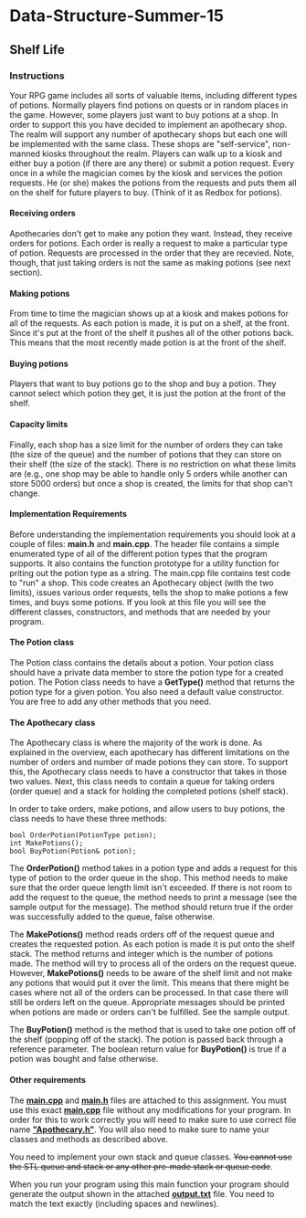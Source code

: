 # Data-Structure-Summer-15

## Shelf Life

### Instructions

Your RPG game includes all sorts of valuable items, including different types of potions. Normally players find potions on quests or in random places in the game. However, some players just want to buy potions at a shop. In order to support this you have decided to implement an apothecary shop. The realm will support any number of apothecary shops but each one will be implemented with the same class. These shops are "self-service", non-manned kiosks throughout the realm. Players can walk up to a kiosk and either buy a potion (if there are any there) or submit a potion request. Every once in a while the magician comes by the kiosk and services the potion requests. He (or she) makes the potions from the requests and puts them all on the shelf for future players to buy. (Think of it as Redbox for potions).

#### Receiving orders

Apothecaries don't get to make any potion they want. Instead, they receive orders for potions. Each order is really a request to make a particular type of potion. Requests are processed in the order that they are recevied. Note, though, that just taking orders is not the same as making potions (see next section).

#### Making potions

From time to time the magician shows up at a kiosk and makes potions for all of the requests. As each potion is made, it is put on a shelf, at the front. Since it's put at the front of the shelf it pushes all of the other potions back. This means that the most recently made potion is at the front of the shelf.

#### Buying potions

Players that want to buy potions go to the shop and buy a potion. They cannot select which potion they get, it is just the potion at the front of the shelf.

#### Capacity limits

Finally, each shop has a size limit for the number of orders they can take (the size of the queue) and the number of potions that they can store on their shelf (the size of the stack). There is no restriction on what these limits are (e.g., one shop may be able to handle only 5 orders while another can store 5000 orders) but once a shop is created, the limits for that shop can't change.

#### Implementation Requirements

Before understanding the implementation requirements you should look at a couple of files: **main.h** and **main.cpp**. The header file contains a simple enumerated type of all of the different potion types that the program supports. It also contains the function prototype for a utility function for priting out the potion type as a string. The main.cpp file contains test code to "run" a shop. This code creates an Apothecary object (with the two limits), issues various order requests, tells the shop to make potions a few times, and buys some potions. If you look at this file you will see the different classes, constructors, and methods that are needed by your program.

#### The Potion class

The Potion class contains the details about a potion. Your potion class should have a private data member to store the potion type for a created potion. The Potion class needs to have a **GetType()** method that returns the potion type for a given potion. You also need a default value constructor. You are free to add any other methods that you need.

#### The Apothecary class

The Apothecary class is where the majority of the work is done. As explained in the overview, each apothecary has different limitations on the number of orders and number of made potions they can store. To support this, the Apothecary class needs to have a constructor that takes in those two values. Next, this class needs to contain a queue for taking orders (order queue) and a stack for holding the completed potions (shelf stack).

In order to take orders, make potions, and allow users to buy potions, the class needs to have these three methods:

	bool OrderPotion(PotionType potion);
	int MakePotions();
	bool BuyPotion(Potion& potion);
	
The **OrderPotion()** method takes in a potion type and adds a request for this type of potion to the order queue in the shop. This method needs to make sure that the order queue length limit isn't exceeded. If there is not room to add the request to the queue, the method needs to print a message (see the sample output for the message). The method should return true if the order was successfully added to the queue, false otherwise.

The **MakePotions()** method reads orders off of the request queue and creates the requested potion. As each potion is made it is put onto the shelf stack. The method returns and integer which is the number of potions made. The method will try to process all of the orders on the request queue. However, **MakePotions()** needs to be aware of the shelf limit and not make any potions that would put it over the limit. This means that there might be cases where not all of the orders can be processed. In that case there will still be orders left on the queue. Appropriate messages should be printed when potions are made or orders can't be fulfilled. See the sample output.

The **BuyPotion()** method is the method that is used to take one potion off of the shelf (popping off of the stack). The potion is passed back through a reference parameter. The boolean return value for **BuyPotion()** is true if a potion was bought and false otherwise.

#### Other requirements

The [**main.cpp**](https://github.com/dotman14/Data-Structure-Summer-15/blob/master/shelf-life/main.cpp) and [**main.h**](https://github.com/dotman14/Data-Structure-Summer-15/blob/master/shelf-life/main.h) files are attached to this assignment. You must use this exact [**main.cpp**](https://github.com/dotman14/Data-Structure-Summer-15/blob/master/shelf-life/main.cpp) file without any modifications for your program. In order for this to work correctly you will need to make sure to use correct file name [**"Apothecary.h"**](https://github.com/dotman14/Data-Structure-Summer-15/blob/master/shelf-life/Apothecary.cpp). You will also need to make sure to name your classes and methods as described above.

You need to implement your own stack and queue classes. ~~You cannot use the STL queue and stack or any other pre-made stack or queue code~~.

When you run your program using this main function your program should generate the output shown in the attached [**output.txt**](https://github.com/dotman14/Data-Structure-Summer-15/blob/master/shelf-life/output.txt) file. You need to match the text exactly (including spaces and newlines).
